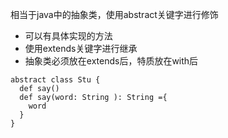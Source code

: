 相当于java中的抽象类，使用abstract关键字进行修饰

* 可以有具体实现的方法
* 使用extends关键字进行继承
* 抽象类必须放在extends后，特质放在with后

```
abstract class Stu {
  def say()
  def say(word: String ): String ={
    word
  }
}
```